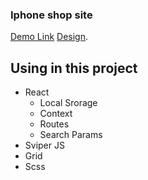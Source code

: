 ### Iphone shop site
[Demo Link](https://misha408.github.io/react-phone-shop/)
[Design](https://www.figma.com/file/uEetgWenSRxk9jgiym6Yzp/Phone-catalog-redesign?node-id=1%3A2).

## Using in this project
  - React
    - Local Srorage
    - Context
    - Routes
    - Search Params
  - Sviper JS
  - Grid
  - Scss